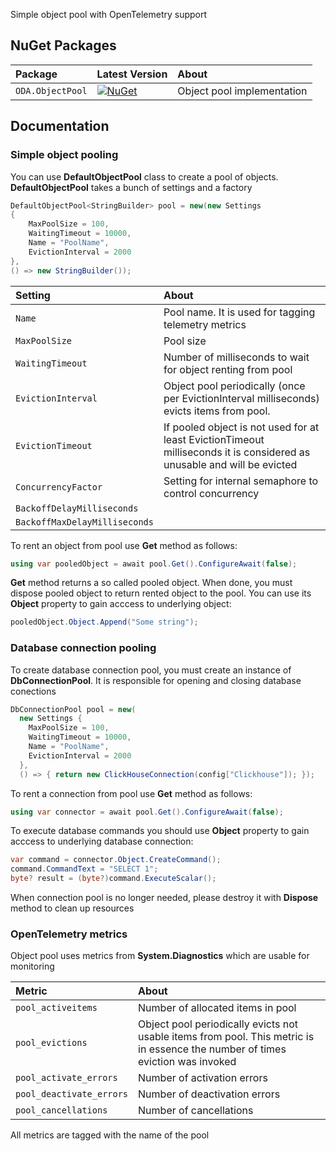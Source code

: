 Simple object pool with OpenTelemetry support 

## NuGet Packages

| **Package** | **Latest Version** | **About** |
|:--|:--|:--|
| `ODA.ObjectPool` | [![NuGet](https://img.shields.io/nuget/v/ODA.ObjectPool?logo=nuget&label=NuGet&color=blue)](https://www.nuget.org/packages/ODA.ObjectPool/ "Download ODA.ObjectPool from NuGet.org") | Object pool implementation |

## Documentation

### Simple object pooling

You can use **DefaultObjectPool** class to create a pool of objects.
**DefaultObjectPool** takes a bunch of settings and a factory

```cs
DefaultObjectPool<StringBuilder> pool = new(new Settings 
{ 
    MaxPoolSize = 100, 
    WaitingTimeout = 10000, 
    Name = "PoolName", 
    EvictionInterval = 2000 
},
() => new StringBuilder());
```

| **Setting** | **About** |
|:--|:--|
| `Name` | Pool name. It is used for tagging telemetry metrics |
| `MaxPoolSize` | Pool size |
| `WaitingTimeout` | Number of milliseconds to wait for object renting from pool |
| `EvictionInterval` | Object pool periodically (once per EvictionInterval milliseconds) evicts items from pool.  |
| `EvictionTimeout` | If pooled object is not used for at least EvictionTimeout milliseconds it is considered as unusable and will be evicted|
| `ConcurrencyFactor` | Setting for internal semaphore to control concurrency|
| `BackoffDelayMilliseconds` | |
| `BackoffMaxDelayMilliseconds` | |

To rent an object from pool use **Get** method as follows:

```cs
using var pooledObject = await pool.Get().ConfigureAwait(false);
```

**Get** method returns a so called pooled object. When done, you must dispose pooled object to return rented object to the pool. You can use its **Object** property to gain acccess to underlying object:

```cs
pooledObject.Object.Append("Some string");
```

### Database connection pooling

To create database connection pool, you must create an instance of **DbConnectionPool**. It is responsible for opening and closing database conections


```cs
DbConnectionPool pool = new(
  new Settings { 
    MaxPoolSize = 100, 
    WaitingTimeout = 10000, 
    Name = "PoolName",
    EvictionInterval = 2000 
  },
  () => { return new ClickHouseConnection(config["Clickhouse"]); });
```

To rent a connection from pool use **Get** method as follows:

```cs
using var connector = await pool.Get().ConfigureAwait(false);
```

To execute database commands you should use **Object** property to gain acccess to underlying database connection:

```cs
var command = connector.Object.CreateCommand();
command.CommandText = "SELECT 1";
byte? result = (byte?)command.ExecuteScalar();
```

When connection pool is no longer needed, please destroy it with **Dispose** method to clean up resources

### OpenTelemetry metrics

Object pool uses metrics from **System.Diagnostics** which are usable for monitoring 

| **Metric** | **About** |
|:--|:--|
| `pool_activeitems` | Number of allocated items in pool |
| `pool_evictions` | Object pool periodically evicts not usable items from pool. This metric is in essence the number of times eviction was invoked|
| `pool_activate_errors` | Number of activation errors |
| `pool_deactivate_errors` | Number of deactivation errors |
| `pool_cancellations` | Number of cancellations |

All metrics are tagged with the name of the pool



